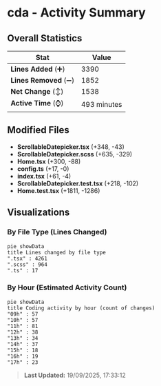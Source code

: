 # cda - Activity Summary 

## Overall Statistics

| Stat                   | Value                                                             |
| ---------------------- | ----------------------------------------------------------------- |
| **Lines Added** (➕)   | 3390                                          |
| **Lines Removed** (➖) | 1852                                        |
| **Net Change** (↕)    | 1538                |
| **Active Time** (⌚)   | 493 minutes |


## Modified Files
- **ScrollableDatepicker.tsx** (+348, -43)
- **ScrollableDatepicker.scss** (+635, -329)
- **Home.tsx** (+300, -88)
- **config.ts** (+17, -0)
- **index.tsx** (+61, -4)
- **ScrollableDatepicker.test.tsx** (+218, -102)
- **Home.test.tsx** (+1811, -1286)

## Visualizations

### By File Type (Lines Changed)

```mermaid
pie showData
title Lines changed by file type
".tsx" : 4261
".scss" : 964
".ts" : 17
```

### By Hour (Estimated Activity Count)

```mermaid
pie showData
title Coding activity by hour (count of changes)
"09h" : 57
"10h" : 57
"11h" : 81
"12h" : 38
"13h" : 34
"14h" : 37
"15h" : 18
"16h" : 19
"17h" : 23
```


> **Last Updated:** 19/09/2025, 17:33:12